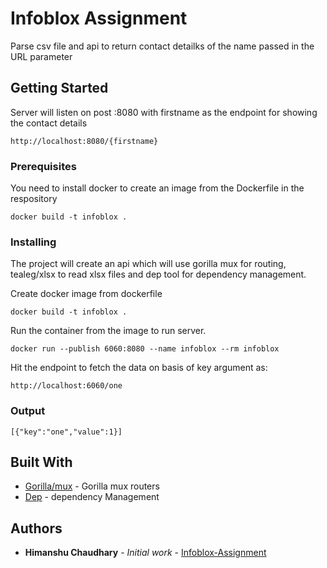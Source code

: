 # Infoblox Assignment

Parse csv file and api to return contact detailks of the name passed in the URL parameter

## Getting Started

Server will listen on post :8080 with firstname as the endpoint for showing the contact details
```
http://localhost:8080/{firstname}
```

### Prerequisites

You need to install docker to create an image from the Dockerfile in the respository

```
docker build -t infoblox .
```

### Installing

The project will create an api which will use gorilla mux for routing, tealeg/xlsx to read xlsx files
and dep tool for dependency management.

Create docker image from dockerfile

```
docker build -t infoblox .
```

Run the container from the image to run server.

```
docker run --publish 6060:8080 --name infoblox --rm infoblox
```

Hit the endpoint to fetch the data on basis of key argument as:

```
http://localhost:6060/one
```
### Output

```
[{"key":"one","value":1}]
```

## Built With

* [Gorilla/mux](https://github.com/gorilla/mux) - Gorilla mux routers
* [Dep](https://github.com/golang/dep) - dependency Management

## Authors

* **Himanshu Chaudhary** - *Initial work* - [Infoblox-Assignment](https://github.com/Himanshuxone/infoblox-assigment)

